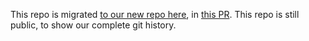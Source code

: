 This repo is migrated [to our new repo here](https://github.com/private-key-black-box/frontend), in [this PR](https://github.com/private-key-black-box/frontend/pull/1). This repo is still public, to show our complete git history.
